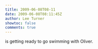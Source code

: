 ```yaml
---
title: 2009-06-08T08-11
date: 2009-06-08T08:11:45Z
author: Lee Turner
showtoc: false
comments: true
---
```


is getting ready to go swimming with Oliver.

